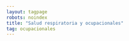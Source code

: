 ```yaml
---
layout: tagpage
robots: noindex
title: "Salud respiratoria y ocupacionales"
tag: ocupacionales
---
```

